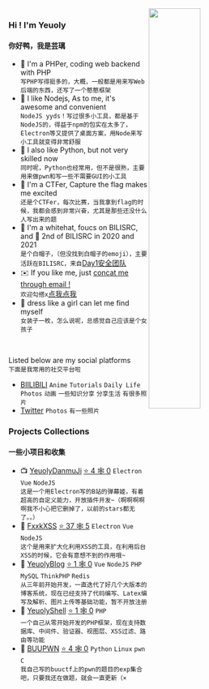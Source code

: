 <a href="https://github.com/Yeuoly?tab=repositories">
  <img align="right" src="https://github-readme-stats.vercel.app/api?username=Yeuoly&show_icons=true&title_color=000&icon_color=0099ff&text_color=000&bg_color=ffffff&hide_border=true" width="45%" />
</a>

### Hi ! I'm Yeuoly
#### 你好鸭，我是芸璃

- 🐘 I'm a PHPer, coding web backend with PHP
<br>`写PHP写得挺多的，大概，一般都是用来写Web后端的东西，还写了一个憨憨框架`
- 🏩 I like Nodejs, As to me, it's awesome and convenient
<br>`NodeJS yyds！写过很多小工具，都是基于NodeJS的，得益于npm的包实在太多了，Electron等又提供了桌面方案，用Node来写小工具就变得非常舒服`
- 🐍 I also like Python, but not very skilled now
<br>`同时呢，Python也经常用，但不是很熟，主要用来做pwn和写一些不需要GUI的小工具`
- 🚩 I'm a CTFer, Capture the flag makes me excited
<br>`还是个CTFer，每次比赛，当我拿到flag的时候，我都会感到非常兴奋，尤其是那些还没什么人写出来的题`
- 🎩 I'm a whitehat, foucs on BILISRC, and 🥈 2nd of BILISRC in 2020 and 2021
<br>`是个白帽子，（但没找到白帽子的emoji），主要活跃在BILISRC，来自`[Day1安全团队](http://team.day1.today/)
- ✉️ If you like me, just [concat me through email !](mailto:admin@srmxy.cn)
<br>`欢迎勾搭x`[点我点我](mailto:admin@srmxy.cn)
- 👗 dress like a girl can let me find myself
<br>`女装子一枚，怎么说呢，总感觉自己应该是个女孩子`
<br>

Listed below are my social platforms
<br>`下面是我常用的社交平台啦`

- [BIILIBILI](https://space.bilibili.com/40691233) `Anime` `Tutorials` `Daily Life` `Photos` `动画` `一些知识分享` `分享生活` `有很多照片`
- [Twitter](https://twitter.com/Yeuoly1) `Photos` `有一些照片`

### Projects Collections
#### 一些小项目和收集

- 📺 [YeuolyDanmuJi](https://github.com/Yeuoly/YeuolyDanmuJi) [⭐ 4 🕸️ 0](https://github.com/Yeuoly/YeuolyDanmuJi/stargazers) `Electron` `Vue` `NodeJS`
<br> `这是一个用Electron写的B站的弹幕姬，有着超高的自定义能力，开放插件开发~（啊啊啊啊啊我不小心把它删掉了，以前的stars都无了。。）`
- 🦺 [FxxkXSS](https://github.com/Yeuoly/FxxkXSS) [⭐ 37 🕸️ 5](https://github.com/Yeuoly/FxxkXSS/stargazers) `Electron` `Vue` `NodeJS`
<br> `这个是用来扩大化利用XSS的工具，在利用后台XSS的时候，它会有意想不到的作用哦~`
- 🍒 [YeuolyBlog](https://ylday.srmxy.cn) [⭐ 1 🕸️ 0](https://github.com/Yeuoly/YeuolyBlog_FrontEnd_Vuetify/stargazers) `Vue` `NodeJS` `PHP` `MySQL` `ThinkPHP` `Redis`
<br> `从三年前开始开发，一直迭代了好几个大版本的博客系统，现在已经支持了代码编写、Latex编写及解析、图片上传等基础功能，暂不开放注册`
- 🍻 [YeuolyShell](https://github.com/Yeuoly/YeuolyShell) [⭐ 1 🕸️ 0](https://github.com/Yeuoly/YeuolyShell/stargazers) `PHP`
<br> `一个自己从零开始开发的PHP框架，现在支持数据库、中间件、验证器、视图层、XSS过滤、路由等功能`
- 🍡 [BUUPWN](https://github.com/Yeuoly/buuctf_pwn) [⭐ 4 🕸️ 0](https://github.com/Yeuoly/buuctf_pwn/stargazers) `Python` `Linux` `pwn` `C`
<br> `我自己写的buuctf上的pwn的题目的exp集合吧，只要我还在做题，就会一直更新（×`